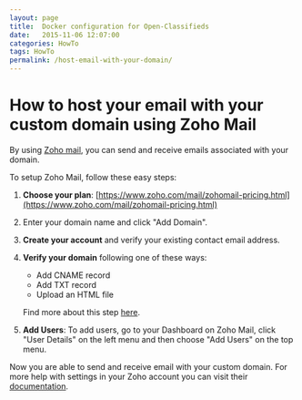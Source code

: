 ```yaml
---
layout: page
title:  Docker configuration for Open-Classifieds
date:   2015-11-06 12:07:00
categories: HowTo
tags: HowTo
permalink: /host-email-with-your-domain/
---
```

# How to host your email with your custom domain using Zoho Mail

By using [Zoho mail](https://www.zoho.com/mail/), you can send and receive emails associated with your domain.

To setup Zoho Mail, follow these easy steps:

1. **Choose your plan**: [https://www.zoho.com/mail/zohomail-pricing.html](https://www.zoho.com/mail/zohomail-pricing.html)
2. Enter your domain name and click "Add Domain".
3. **Create your account** and verify your existing contact email address.
4. **Verify your domain** following one of these ways:

	- Add CNAME record
	- Add TXT record
	- Upload an HTML file

	Find more about this step [here](https://www.zoho.com/mail/help/adminconsole/domain-verification.html).

5. **Add Users**: To add users, go to your Dashboard on Zoho Mail, click "User Details" on the left menu and then choose "Add Users" on the top menu.

Now you are able to send and receive email with your custom domain. For more help with settings in your Zoho account you can visit their [documentation](https://www.zoho.com/mail/help/).


